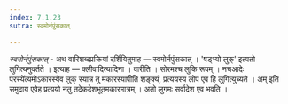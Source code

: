 ```yaml
---
index: 7.1.23
sutra: स्वमोर्नपुंसकात्

---
```

_स्वमोर्नपुंसकात्_ - अथ वारिशब्दप्रक्रियां दर्शियितुमाह — स्वमोर्नपुंसकात् । 'षड्भ्यो लुक्' इत्यतो लुगित्यनुवर्तते । इत्याह — क्लीवादित्यादिना । वारीति । सोरमश्च लुकि रूपम् । नचआदेः परस्ये॑त्यमोऽकारस्यैव लुक् स्यान्न तु मकारस्यापीति शङ्क्यं, प्रत्ययस्य लोप एव हि लुगित्युच्यते । अम् इति समुदाय एवेह प्रत्ययो नतु तदेकदेशभूतमकारमात्रम् । अतो लुगमः सर्वादेश एव भवति ।
